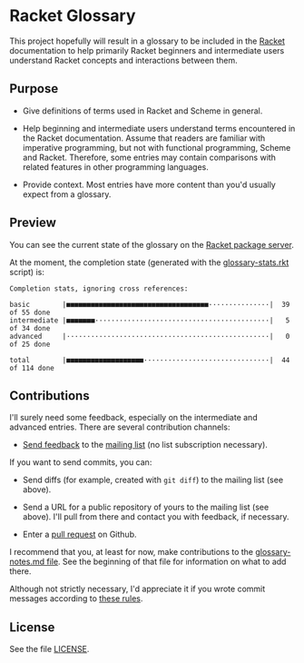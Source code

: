 # Racket Glossary

This project hopefully will result in a glossary to be included in the
[Racket](https://racket-lang.org/) documentation to help primarily Racket
beginners and intermediate users understand Racket concepts and interactions
between them.

## Purpose

- Give definitions of terms used in Racket and Scheme in general.

- Help beginning and intermediate users understand terms encountered in the
  Racket documentation. Assume that readers are familiar with imperative
  programming, but not with functional programming, Scheme and Racket.
  Therefore, some entries may contain comparisons with related features in
  other programming languages.

- Provide context. Most entries have more content than you'd usually expect
  from a glossary.

## Preview

You can see the current state of the glossary on the [Racket package
server](https://docs.racket-lang.org/racket-glossary/).

At the moment, the completion state (generated with the
[glossary-stats.rkt](./glossary-stats.rkt) script) is:

```text
Completion stats, ignoring cross references:

basic        |■■■■■■■■■■■■■■■■■■■■■■■■■■■■■■■■■■■···············|  39 of 55 done
intermediate |■■■■■■■···········································|   5 of 34 done
advanced     |··················································|   0 of 25 done

total        |■■■■■■■■■■■■■■■■■■■·······························|  44 of 114 done
```

## Contributions

I'll surely need some feedback, especially on the intermediate and advanced
entries. There are several contribution channels:

- [Send feedback](mailto:~sschwarzer/racket-glossary@lists.sr.ht) to the
  [mailing list](https://lists.sr.ht/~sschwarzer/racket-glossary) (no list
  subscription necessary).

If you want to send commits, you can:

- Send diffs (for example, created with `git diff`) to the mailing list (see
  above).

- Send a URL for a public repository of yours to the mailing list (see
  above). I'll pull from there and contact you with feedback, if necessary.

- Enter a [pull request](https://github.com/sschwarzer/racket-glossary) on
  Github.

I recommend that you, at least for now, make contributions to the
[glossary-notes.md file](./glossary-notes.md). See the beginning of that file
for information on what to add there.

Although not strictly necessary, I'd appreciate it if you wrote commit messages
according to [these rules](https://cbea.ms/git-commit/#seven-rules).

## License

See the file [LICENSE](./LICENSE).
